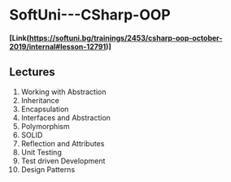 # SoftUni---CSharp-OOP

#### [Link(https://softuni.bg/trainings/2453/csharp-oop-october-2019/internal#lesson-12791)]

## Lectures
1. Working with Abstraction
2. Inheritance 
3. Encapsulation
4. Interfaces and Abstraction
5. Polymorphism
6. SOLID
7. Reflection and Attributes
8. Unit Testing
9. Test driven Development
10. Design Patterns 
